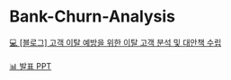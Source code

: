 # Bank-Churn-Analysis
[💻 [블로그] 고객 이탈 예방을 위한 이탈 고객 분석 및 대안책 수립](https://velog.io/@tngus0325/%EA%B3%A0%EA%B0%9D-%EC%9D%B4%ED%83%88-%EC%98%88%EB%B0%A9%EC%9D%84-%EC%9C%84%ED%95%9C-%EC%9D%B4%ED%83%88-%EA%B3%A0%EA%B0%9D-%EB%B6%84%EC%84%9D-%EB%B0%8F-%EB%8C%80%EC%95%88%EC%B1%85-%EC%88%98%EB%A6%BD)
<br/>
<br/>
[📊 발표 PPT](https://drive.google.com/file/d/1six5GvduD4UVJiz8d4eHdewz8nUbuCUm/view?usp=drive_link)
